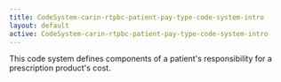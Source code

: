 ```yaml
---
title: CodeSystem-carin-rtpbc-patient-pay-type-code-system-intro
layout: default
active: CodeSystem-carin-rtpbc-patient-pay-type-code-system-intro
---
```


This code system defines components of a patient's responsibility for a prescription product's cost.